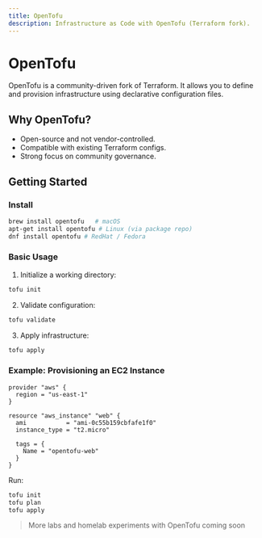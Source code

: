 ```yaml
---
title: OpenTofu
description: Infrastructure as Code with OpenTofu (Terraform fork).
---
```


# OpenTofu

OpenTofu is a community-driven fork of Terraform. It allows you to define and provision infrastructure using declarative configuration files.

## Why OpenTofu?
- Open-source and not vendor-controlled.
- Compatible with existing Terraform configs.
- Strong focus on community governance.

## Getting Started

### Install

```bash
brew install opentofu   # macOS
apt-get install opentofu # Linux (via package repo)
dnf install opentofu # RedHat / Fedora
```

### Basic Usage
1. Initialize a working directory:

```bash
tofu init
```

2. Validate configuration:


```bash
tofu validate
```

3. Apply infrastructure:

```bash
tofu apply
```

### Example: Provisioning an EC2 Instance

```hcl
provider "aws" {
  region = "us-east-1"
}

resource "aws_instance" "web" {
  ami           = "ami-0c55b159cbfafe1f0"
  instance_type = "t2.micro"

  tags = {
    Name = "opentofu-web"
  }
}
```

Run:

```bash
tofu init
tofu plan
tofu apply
```

> More labs and homelab experiments with OpenTofu coming soon